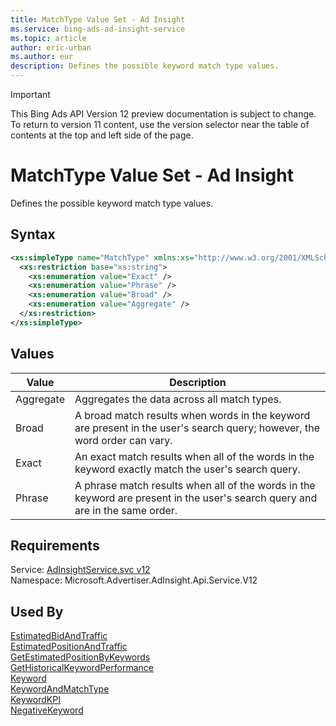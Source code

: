 ```yaml
---
title: MatchType Value Set - Ad Insight
ms.service: bing-ads-ad-insight-service
ms.topic: article
author: eric-urban
ms.author: eur
description: Defines the possible keyword match type values.
---
```

> [!IMPORTANT]
> This Bing Ads API Version 12 preview documentation is subject to change. To return to version 11 content, use the version selector near the table of contents at the top and left side of the page.

# MatchType Value Set - Ad Insight
Defines the possible keyword match type values.

## Syntax
```xml
<xs:simpleType name="MatchType" xmlns:xs="http://www.w3.org/2001/XMLSchema">
  <xs:restriction base="xs:string">
    <xs:enumeration value="Exact" />
    <xs:enumeration value="Phrase" />
    <xs:enumeration value="Broad" />
    <xs:enumeration value="Aggregate" />
  </xs:restriction>
</xs:simpleType>
```

## <a name="values"></a>Values

|Value|Description|
|-----------|---------------|
|<a name="aggregate"></a>Aggregate|Aggregates the data across all match types.|
|<a name="broad"></a>Broad|A broad match results when words in the keyword are present in the user's search query; however, the word order can vary.|
|<a name="exact"></a>Exact|An exact match results when all of the words in the keyword exactly match the user's search query.|
|<a name="phrase"></a>Phrase|A phrase match results when all of the words in the keyword are present in the user's search query and are in the same order.|

## Requirements
Service: [AdInsightService.svc v12](https://adinsight.api.bingads.microsoft.com/Api/Advertiser/AdInsight/v12/AdInsightService.svc)  
Namespace: Microsoft.Advertiser.AdInsight.Api.Service.V12  

## Used By
[EstimatedBidAndTraffic](estimatedbidandtraffic.md)  
[EstimatedPositionAndTraffic](estimatedpositionandtraffic.md)  
[GetEstimatedPositionByKeywords](getestimatedpositionbykeywords.md)  
[GetHistoricalKeywordPerformance](gethistoricalkeywordperformance.md)  
[Keyword](keyword.md)  
[KeywordAndMatchType](keywordandmatchtype.md)  
[KeywordKPI](keywordkpi.md)  
[NegativeKeyword](negativekeyword.md)  
